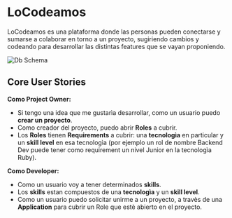 # LoCodeamos

LoCodeamos es una plataforma donde las personas pueden conectarse y sumarse a colaborar en torno a un proyecto, sugiriendo cambios y codeando para desarrollar las distintas features que se vayan proponiendo.

![Db Schema](https://i.imgur.com/GpHgvZw.jpg)


## Core User Stories

**Como Project Owner:**
* Si tengo una idea que me gustarìa desarrollar, como un usuario puedo **crear un proyecto**.
* Como creador del proyecto, puedo abrir **Roles** a cubrir.
* Los **Roles** tienen **Requirements** a cubrir: una **tecnologìa** en particular y un **skill level** en esa tecnologìa (por ejemplo un rol de nombre Backend Dev puede tener como requirement un nivel Junior en la tecnologìa Ruby).

**Como Developer:**
* Como un usuario voy a tener determinados **skills**.
* Los **skills** estan compuestos de una **tecnologìa** y un **skill level**.
* Como un usuario puedo solicitar unirme a un proyecto, a travès de una **Application** para cubrir un Role que estè abierto en el proyecto.
